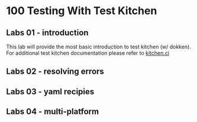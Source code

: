 # 100 Testing With Test Kitchen

## Labs 01 - introduction
This lab will provide the most basic introduction to test kitchen (w/ dokken). For additional test kitchen documentation please refer to [kitchen.ci](https://kitchen.ci/docs/)

## Labs 02 - resolving errors



## Labs 03 - yaml recipies



## Labs 04 - multi-platform


